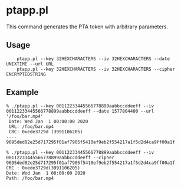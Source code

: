 
ptapp.pl
========

This command generates the PTA token with arbitrary parameters.

Usage
-----

```
    ptapp.pl --key 32HEXCHARACTERS --iv 32HEXCHARACTERS --date UNIXTIME --url URL
    ptapp.pl --key 32HEXCHARACTERS --iv 32HEXCHARACTERS --cipher ENCRYPTEDSTRING
```

Example
-------

```
% ./ptapp.pl --key 00112233445566778899aabbccddeeff --iv 00112233445566778899aabbccddeeff --date 1577804400 --url '/foo/bar.mp4'
 Date: Wed Jan  1 00:00:00 2020
 URL: /foo/bar.mp4
 CRC: 0xede3729d (3991106205)
----
9695ded82e25d717295f01af7905f5410ef9eb2f554217a1f5d2d4ca9ff00a1f
```
```
% ./ptapp.pl --key 00112233445566778899aabbccddeeff --iv 00112233445566778899aabbccddeeff --cipher 9695ded82e25d717295f01af7905f5410ef9eb2f554217a1f5d2d4ca9ff00a1f
CRC : 0xede3729d(3991106205)
Date: Wed Jan  1 00:00:00 2020
Path: /foo/bar.mp4
```
